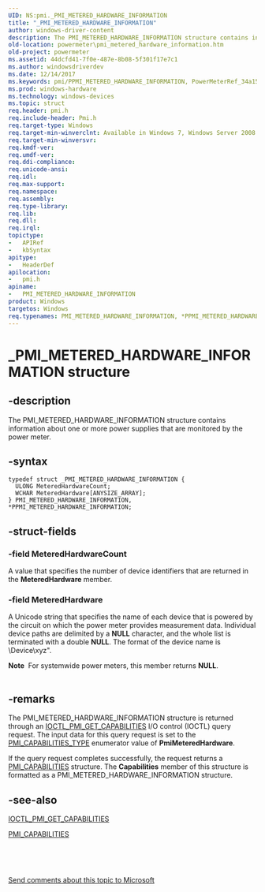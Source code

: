 ```yaml
---
UID: NS:pmi._PMI_METERED_HARDWARE_INFORMATION
title: "_PMI_METERED_HARDWARE_INFORMATION"
author: windows-driver-content
description: The PMI_METERED_HARDWARE_INFORMATION structure contains information about one or more power supplies that are monitored by the power meter.
old-location: powermeter\pmi_metered_hardware_information.htm
old-project: powermeter
ms.assetid: 44dcfd41-7f0e-487e-8b08-5f301f17e7c1
ms.author: windowsdriverdev
ms.date: 12/14/2017
ms.keywords: pmi/PPMI_METERED_HARDWARE_INFORMATION, PowerMeterRef_34a15685-680d-467d-bd78-2c933d614214.xml, _PMI_METERED_HARDWARE_INFORMATION, PPMI_METERED_HARDWARE_INFORMATION structure pointer [Power Metering and Budgeting Devices], PMI_METERED_HARDWARE_INFORMATION structure [Power Metering and Budgeting Devices], PPMI_METERED_HARDWARE_INFORMATION, PMI_METERED_HARDWARE_INFORMATION, powermeter.pmi_metered_hardware_information, pmi/PMI_METERED_HARDWARE_INFORMATION, *PPMI_METERED_HARDWARE_INFORMATION
ms.prod: windows-hardware
ms.technology: windows-devices
ms.topic: struct
req.header: pmi.h
req.include-header: Pmi.h
req.target-type: Windows
req.target-min-winverclnt: Available in Windows 7, Windows Server 2008 R2, and later versions of the Windows operating systems.
req.target-min-winversvr: 
req.kmdf-ver: 
req.umdf-ver: 
req.ddi-compliance: 
req.unicode-ansi: 
req.idl: 
req.max-support: 
req.namespace: 
req.assembly: 
req.type-library: 
req.lib: 
req.dll: 
req.irql: 
topictype:
-	APIRef
-	kbSyntax
apitype:
-	HeaderDef
apilocation:
-	pmi.h
apiname:
-	PMI_METERED_HARDWARE_INFORMATION
product: Windows
targetos: Windows
req.typenames: PMI_METERED_HARDWARE_INFORMATION, *PPMI_METERED_HARDWARE_INFORMATION
---
```


# _PMI_METERED_HARDWARE_INFORMATION structure


## -description


The PMI_METERED_HARDWARE_INFORMATION structure contains information about one or more power supplies that are monitored by the power meter.


## -syntax


````
typedef struct _PMI_METERED_HARDWARE_INFORMATION {
  ULONG MeteredHardwareCount;
  WCHAR MeteredHardware[ANYSIZE_ARRAY];
} PMI_METERED_HARDWARE_INFORMATION, *PPMI_METERED_HARDWARE_INFORMATION;
````


## -struct-fields




### -field MeteredHardwareCount

A value that specifies the number of device identifiers that are returned in the <b>MeteredHardware</b> member.


### -field MeteredHardware

A Unicode string that specifies the name of each device that is powered by the circuit on which the power meter provides measurement data. Individual device paths are delimited by a <b>NULL</b> character, and the whole list is terminated with a double <b>NULL</b>. The format of the device name is \\Device\xyz". 
<div class="alert"><b>Note</b>  For systemwide power meters, this member returns <b>NULL</b>.</div><div> </div>

## -remarks


The PMI_METERED_HARDWARE_INFORMATION structure is returned through an <a href="..\pmi\ni-pmi-ioctl_pmi_get_capabilities.md">IOCTL_PMI_GET_CAPABILITIES</a> I/O control (IOCTL) query request. The input data for this query request is set to the <a href="..\pmi\ne-pmi-pmi_capabilities_type.md">PMI_CAPABILITIES_TYPE</a> enumerator value of <b>PmiMeteredHardware</b>.

If the query request completes successfully, the request returns a <a href="..\pmi\ns-pmi-_pmi_capabilities.md">PMI_CAPABILITIES</a> structure. The <b>Capabilities</b> member of this structure is formatted as a PMI_METERED_HARDWARE_INFORMATION structure.



## -see-also

<a href="..\pmi\ni-pmi-ioctl_pmi_get_capabilities.md">IOCTL_PMI_GET_CAPABILITIES</a>

<a href="..\pmi\ns-pmi-_pmi_capabilities.md">PMI_CAPABILITIES</a>

 

 

<a href="mailto:wsddocfb@microsoft.com?subject=Documentation%20feedback [powermeter\powermeter]:%20PMI_METERED_HARDWARE_INFORMATION structure%20 RELEASE:%20(12/14/2017)&amp;body=%0A%0APRIVACY STATEMENT%0A%0AWe use your feedback to improve the documentation. We don't use your email address for any other purpose, and we'll remove your email address from our system after the issue that you're reporting is fixed. While we're working to fix this issue, we might send you an email message to ask for more info. Later, we might also send you an email message to let you know that we've addressed your feedback.%0A%0AFor more info about Microsoft's privacy policy, see http://privacy.microsoft.com/en-us/default.aspx." title="Send comments about this topic to Microsoft">Send comments about this topic to Microsoft</a>

